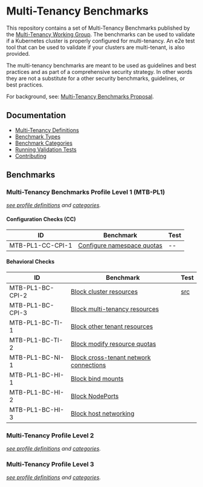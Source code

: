 # Multi-Tenancy Benchmarks

This repository contains a set of Multi-Tenancy Benchmarks published by the 
[Multi-Tenancy Working Group](https://github.com/kubernetes-sigs/multi-tenancy). The benchmarks can be used to validate if a Kubernetes cluster is properly configured for multi-tenancy. An e2e test tool that can be used to validate if your clusters are multi-tenant, is also provided.

The multi-tenancy benchmarks are meant to be used as guidelines and best practices and as part of a comprehensive security strategy. In other words they are not a substitute for a other security benchmarks, guidelines, or best practices.

For background, see: [Multi-Tenancy Benchmarks Proposal](https://docs.google.com/document/d/1O-G8jEpiJxOeYx9Pd2OuOSb8859dTRNmgBC5gJv0krE/edit?usp=sharing).

## Documentation
- [Multi-Tenancy Definitions](documentation/definitions.md)
- [Benchmark Types](documentation/types.md)
- [Benchmark Categories](documentation/categories.md)
- [Running Validation Tests](documentation/run.md)
- [Contributing](documentation/contributing.md)

## Benchmarks

### Multi-Tenancy Benchmarks Profile Level 1 (MTB-PL1)

*[see profile definitions](documentation/definitions.md#level-1) and [categories](documentation/categories.md).*

#### Configuration Checks (CC)

| ID             | Benchmark                                                                                            | Test  |
|------------------|------------------------------------------------------------------------------------------------------|-------|
| MTB-PL1-CC-CPI-1 | [Configure namespace quotas](e2e/tests/resourcequotas/README.md)| --    |


#### Behavioral Checks

| ID | Benchmark                                                                      | Test                            |
|------|--------------------------------------------------------------------------------|---------------------------------|
| MTB-PL1-BC-CPI-2 | [Block cluster resources](e2e/tests/block_cluster_resources/README.md) | [src](e2e/tests/block_cluster_resources/block_cluster_resources.go) |
| MTB-PL1-BC-CPI-3 | [Block multi-tenancy resources](e2e/tests/modify_admin_resource/README.md)| |
| MTB-PL1-BC-TI-1 | [Block other tenant resources](e2e/tests/tenantprotection/README.md) | |
| MTB-PL1-BC-TI-2 | [Block modify resource quotas](e2e/tests/modify_resourcequotas/README.md) | |
| MTB-PL1-BC-NI-1 | [Block cross-tenant network connections](e2e/tests/network_isolation/README.md)| |
| MTB-PL1-BC-HI-1 | [Block bind mounts](e2e/tests/deny_hostpaths/README.md) | |
| MTB-PL1-BC-HI-2 | [Block NodePorts](e2e/tests/deny_nodeports/README.md) | |
| MTB-PL1-BC-HI-3 | [Block host networking ](e2e/tests/deny_hostports/README.md) | |

### Multi-Tenancy Profile Level 2

*[see profile definitions](documentation/definitions.md#level-2) and [categories](documentation/categories.md).*


### Multi-Tenancy Profile Level 3

*[see profile definitions](documentation/definitions.md#level-3) and [categories](documentation/categories.md).*

